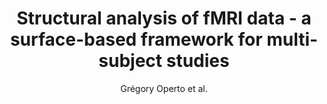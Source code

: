 ---
cat: gaia
subcat: architecture
bestof: false
author: Grégory Operto et al.
title: Structural analysis of fMRI data - a surface-based framework for multi-subject studies
journal: Medical Image Analysis
year: 2012
type: article
doi: 10.1016/j.media.2012.02.007
---